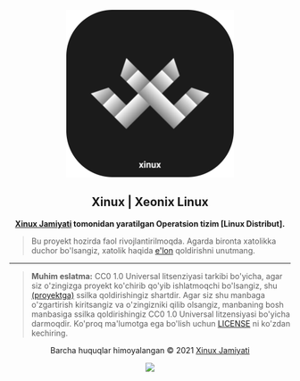 <p align="center"><a href="https://xinux.uz" target="_blank"><img height="300" width="300" src="./assets/xinux.png"/></a></p>
<h2 align="center">Xinux | Xeonix Linux</h2>
<p align="center"><b><a href="https://xinux.uz" target="_blank">Xinux Jamiyati</a> tomonidan yaratilgan Operatsion tizim [Linux Distribut].</b></p>


> Bu proyekt hozirda faol rivojlantirilmoqda. Agarda bironta xatolikka duchor
> bo'lsangiz, xatolik haqida [e'lon](https://github.com/xinuxuz/xeonix/issues/new)
> qoldirishni unutmang.

---

> **Muhim eslatma:** CC0 1.0 Universal litsenziyasi tarkibi
> bo'yicha, agar siz o'zingizga proyekt ko'chirib qo'yib ishlatmoqchi
> bo'lsangiz, shu [(proyektga)](/) ssilka qoldirishingiz shartdir. Agar siz shu
> manbaga o'zgartirish kiritsangiz va o'zingizniki qilib olsangiz, manbaning
> bosh manbasiga ssilka qoldirishingiz CC0 1.0 Universal litzensiyasi bo'yicha 
> darmoqdir. Ko'proq ma'lumotga ega bo'lish uchun [LICENSE](license) ni ko'zdan 
> kechiring.

<p align="center">Barcha huquqlar himoyalangan &copy; 2021 <a href="https://xinux.uz" target="_blank">Xinux Jamiyati</a></p>

<p align="center"><a href="https://github.com/xinuxuz/xeonix/blob/main/license"><img src="https://img.shields.io/static/v1.svg?style=flat-square&label=Litsenziya&message=CC0-1.0&logoColor=eceff4&logo=github&colorA=000000&colorB=ffffff"/></a></p>